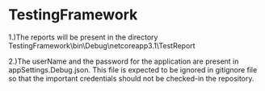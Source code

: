 # TestingFramework
1.)The reports will be present in the directory TestingFramework\bin\Debug\netcoreapp3.1\TestReport

2.)The userName and the password for the application are present in appSettings.Debug.json. This file is expected to be ignored in gitignore file so  that the important credentials should not be checked-in the repository. 
